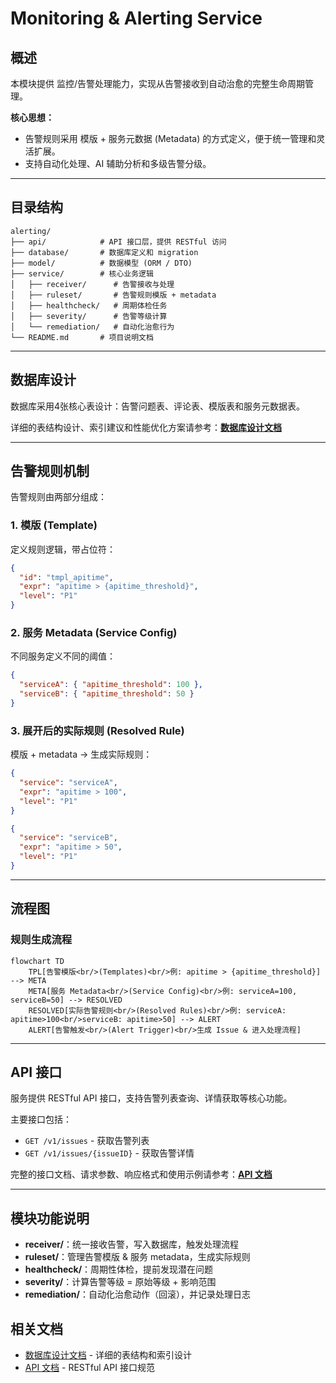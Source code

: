 # Monitoring & Alerting Service

## 概述

本模块提供 监控/告警处理能力，实现从告警接收到自动治愈的完整生命周期管理。

**核心思想：**
- 告警规则采用 模版 + 服务元数据 (Metadata) 的方式定义，便于统一管理和灵活扩展。
- 支持自动化处理、AI 辅助分析和多级告警分级。

---

## 目录结构

```
alerting/
├── api/            # API 接口层，提供 RESTful 访问
├── database/       # 数据库定义和 migration
├── model/          # 数据模型 (ORM / DTO)
├── service/        # 核心业务逻辑
│   ├── receiver/      # 告警接收与处理
│   ├── ruleset/       # 告警规则模版 + metadata
│   ├── healthcheck/   # 周期体检任务
│   ├── severity/      # 告警等级计算
│   └── remediation/   # 自动化治愈行为
└── README.md       # 项目说明文档
```


---

## 数据库设计

数据库采用4张核心表设计：告警问题表、评论表、模版表和服务元数据表。

详细的表结构设计、索引建议和性能优化方案请参考：**[数据库设计文档](../../docs/alerting/database-design.md)**


---

## 告警规则机制

告警规则由两部分组成：

### 1. 模版 (Template)

定义规则逻辑，带占位符：

```json
{
  "id": "tmpl_apitime",
  "expr": "apitime > {apitime_threshold}",
  "level": "P1"
}
```

### 2. 服务 Metadata (Service Config)

不同服务定义不同的阈值：

```json
{
  "serviceA": { "apitime_threshold": 100 },
  "serviceB": { "apitime_threshold": 50 }
}
```

### 3. 展开后的实际规则 (Resolved Rule)

模版 + metadata → 生成实际规则：

```json
{
  "service": "serviceA",
  "expr": "apitime > 100",
  "level": "P1"
}
```

```json
{
  "service": "serviceB",
  "expr": "apitime > 50",
  "level": "P1"
}
```


---

## 流程图

### 规则生成流程

```mermaid
flowchart TD
    TPL[告警模版<br/>(Templates)<br/>例: apitime > {apitime_threshold}] --> META
    META[服务 Metadata<br/>(Service Config)<br/>例: serviceA=100, serviceB=50] --> RESOLVED
    RESOLVED[实际告警规则<br/>(Resolved Rules)<br/>例: serviceA: apitime>100<br/>serviceB: apitime>50] --> ALERT
    ALERT[告警触发<br/>(Alert Trigger)<br/>生成 Issue & 进入处理流程]
```


---

## API 接口

服务提供 RESTful API 接口，支持告警列表查询、详情获取等核心功能。

主要接口包括：
- `GET /v1/issues` - 获取告警列表
- `GET /v1/issues/{issueID}` - 获取告警详情

完整的接口文档、请求参数、响应格式和使用示例请参考：**[API 文档](../../docs/alerting/api.md)**


---

## 模块功能说明

- **receiver/**：统一接收告警，写入数据库，触发处理流程
- **ruleset/**：管理告警模版 & 服务 metadata，生成实际规则
- **healthcheck/**：周期性体检，提前发现潜在问题
- **severity/**：计算告警等级 = 原始等级 + 影响范围
- **remediation/**：自动化治愈动作（回滚），并记录处理日志

## 相关文档

- [数据库设计文档](../../docs/alerting/database-design.md) - 详细的表结构和索引设计
- [API 文档](../../docs/alerting/api.md) - RESTful API 接口规范